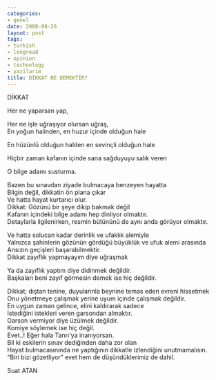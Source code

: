 ```yaml
---
categories:
- genel
date: 2008-08-26
layout: post
tags:
- turkish
- longread
- opinion
- technology
- yazilarim
title: DİKKAT NE DEMEKTİR?
---
```


DİKKAT

  

Her ne yaparsan yap,

  
  

Her ne işle uğraşıyor olursan uğraş,  
En yoğun halinden, en huzur içinde olduğun hale  

En hüzünlü olduğun halden en sevinçli olduğun hale

  

Hiçbir zaman kafanın içinde sana sağduyuyu salık veren

  

O bilge adamı susturma.

  
  

Bazen bu sınavdan ziyade bulmacaya benzeyen hayatta  
Bilgin değil, dikkatin ön plana çıkar  
Ve hatta hayat kurtarıcı olur.  
Dikkat: Gözünü bir şeye dikip bakmak değil  
Kafanın içindeki bilge adamı hep dinliyor olmaktır.  
Detaylarla ilgilenirken, resmin bütününü de aynı anda görüyor olmaktır.  
  

Ve hatta solucan kadar derinlik ve ufaklık alemiyle  
Yalnızca şahinlerin gözünün gördüğü büyüklük ve ufuk alemi arasında  
Ansızın geçişleri başarabilmektir.  
Dikkat zayıflık yapmayayım diye uğraşmak  
  

Ya da zayıflık yaptım diye didinmek değildir.  
Başkaları beni zayıf görmesin demek ise hiç değildir.  
  

Dikkat; dıştan tenine, duyularınla beynine temas eden evreni hissetmek  
Onu yönetmeye çalışmak yerine uyum içinde çalışmak değildir.  
En uygun zaman gelince, elini kaldırarak sadece  
İstediğini istekleri veren garsondan almaktır.  
Garson vermiyor diye üzülmek değildir.  
Komiye söylemek ise hiç değil.  
Evet..! Eğer hala Tanrı'ya inanıyorsan.  
Bil ki eskilerin sınav dediğinden daha zor olan  
Hayat bulmacasınında ne yaptığının dikkatle izlendiğini unutmamalısın.  
“Biri bizi gözetliyor” evet hem de düşündüklerimiz de dahil.  

Suat ATAN
